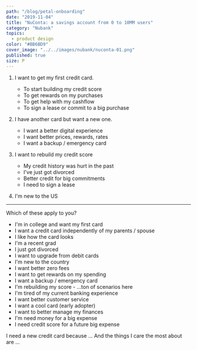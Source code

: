 ```yaml
---
path: "/blog/petal-onboarding"
date: "2019-11-04"
title: "NuConta: a savings account from 0 to 10MM users"
category: "Nubank"
topics:
  - product design
color: "#BB6BD9"
cover_image: "../../images/nubank/nuconta-01.png"
published: true
size: P
---
```


1. I want to get my first credit card.

   - To start building my credit score
   - To get rewards on my purchases
   - To get help with my cashflow
   - To sign a lease or commit to a big purchase

2. I have another card but want a new one.

   - I want a better digital experience
   - I want better prices, rewards, rates
   - I want a backup / emergency card

3. I want to rebuild my credit score

   - My credit history was hurt in the past
   - I've just got divorced
   - Better credit for big commitments
   - I need to sign a lease

4. I'm new to the US

---

Which of these apply to you?

- I'm in college and want my first card
- I want a credit card independently of my parents / spouse
- I like how the card looks
- I'm a recent grad
- I just got divorced
- I want to upgrade from debit cards
- I'm new to the country
- I want better zero fees
- I want to get rewards on my spending
- I want a backup / emergency card
- I'm rebuilding my score - ...ton of scenarios here
- I'm tired of my current banking experience
- I want better customer service
- I want a cool card (early adopter)
- I want to better manage my finances
- I'm need money for a big expense
- I need credit score for a future big expense

I need a new credit card because
...
And the things I care the most about are
...
